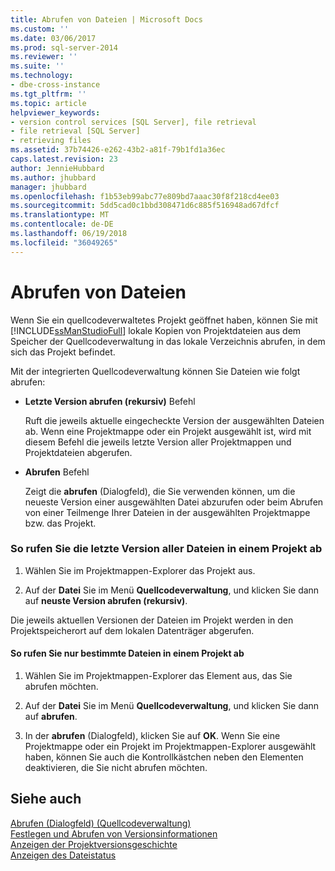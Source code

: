 ```yaml
---
title: Abrufen von Dateien | Microsoft Docs
ms.custom: ''
ms.date: 03/06/2017
ms.prod: sql-server-2014
ms.reviewer: ''
ms.suite: ''
ms.technology:
- dbe-cross-instance
ms.tgt_pltfrm: ''
ms.topic: article
helpviewer_keywords:
- version control services [SQL Server], file retrieval
- file retrieval [SQL Server]
- retrieving files
ms.assetid: 37b74426-e262-43b2-a81f-79b1fd1a36ec
caps.latest.revision: 23
author: JennieHubbard
ms.author: jhubbard
manager: jhubbard
ms.openlocfilehash: f1b53eb99abc77e809bd7aaac30f8f218cd4ee03
ms.sourcegitcommit: 5dd5cad0c1bbd308471d6c885f516948ad67dfcf
ms.translationtype: MT
ms.contentlocale: de-DE
ms.lasthandoff: 06/19/2018
ms.locfileid: "36049265"
---
```

# <a name="retrieve-files"></a>Abrufen von Dateien
  Wenn Sie ein quellcodeverwaltetes Projekt geöffnet haben, können Sie mit [!INCLUDE[ssManStudioFull](../includes/ssmanstudiofull-md.md)] lokale Kopien von Projektdateien aus dem Speicher der Quellcodeverwaltung in das lokale Verzeichnis abrufen, in dem sich das Projekt befindet.  
  
 Mit der integrierten Quellcodeverwaltung können Sie Dateien wie folgt abrufen:  
  
-   **Letzte Version abrufen (rekursiv)** Befehl  
  
     Ruft die jeweils aktuelle eingecheckte Version der ausgewählten Dateien ab. Wenn eine Projektmappe oder ein Projekt ausgewählt ist, wird mit diesem Befehl die jeweils letzte Version aller Projektmappen und Projektdateien abgerufen.  
  
-   **Abrufen** Befehl  
  
     Zeigt die **abrufen** (Dialogfeld), die Sie verwenden können, um die neueste Version einer ausgewählten Datei abzurufen oder beim Abrufen von einer Teilmenge Ihrer Dateien in der ausgewählten Projektmappe bzw. das Projekt.  
  
### <a name="to-retrieve-the-latest-version-of-all-the-files-in-a-project"></a>So rufen Sie die letzte Version aller Dateien in einem Projekt ab  
  
1.  Wählen Sie im Projektmappen-Explorer das Projekt aus.  
  
2.  Auf der **Datei** Sie im Menü **Quellcodeverwaltung**, und klicken Sie dann auf **neuste Version abrufen (rekursiv)**.  
  
 Die jeweils aktuellen Versionen der Dateien im Projekt werden in den Projektspeicherort auf dem lokalen Datenträger abgerufen.  
  
#### <a name="to-retrieve-only-certain-files-in-a-project"></a>So rufen Sie nur bestimmte Dateien in einem Projekt ab  
  
1.  Wählen Sie im Projektmappen-Explorer das Element aus, das Sie abrufen möchten.  
  
2.  Auf der **Datei** Sie im Menü **Quellcodeverwaltung**, und klicken Sie dann auf **abrufen**.  
  
3.  In der **abrufen** (Dialogfeld), klicken Sie auf **OK**. Wenn Sie eine Projektmappe oder ein Projekt im Projektmappen-Explorer ausgewählt haben, können Sie auch die Kontrollkästchen neben den Elementen deaktivieren, die Sie nicht abrufen möchten.  
  
## <a name="see-also"></a>Siehe auch  
 [Abrufen (Dialogfeld) &#40;Quellcodeverwaltung&#41;](../../2014/database-engine/get-dialog-box-source-control.md)   
 [Festlegen und Abrufen von Versionsinformationen](../../2014/database-engine/set-and-retrieve-version-information.md)   
 [Anzeigen der Projektversionsgeschichte](../../2014/database-engine/view-project-history.md)   
 [Anzeigen des Dateistatus](../../2014/database-engine/view-file-status.md)  
  
  
